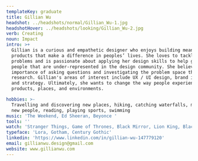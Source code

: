 ```yaml
---
templateKey: graduate
title: Gillian Wu
headshot: ../headshots/normal/Gillian_Wu-1.jpg
headshotHover: ../headshots/looking/Gillian_Wu-2.jpg
verb: Creating
noun: Impact
intro: >+
  Gillian is a curious and empathetic designer who enjoys building meaningful
  products that make a difference in peoples’ lives. She loves to tackle complex
  problems and is passionate about applying her design skills to help groups of
  people that are under-represented in the design community. She believes the
  importance of asking questions and investigating the problem space through
  research. Gillian's areas of interest include UX / UI design, brand identity
  and strategy. Ultimately, she wants to change the way people experience
  products, places, and environments. 

hobbies: >-
  Travelling and discovering new places, hiking, catching waterfalls, meeting
  new people, reading, playing sports, swimming
music: 'The Weekend, Ed Sheeran, Beyonce '
tools: ''
watch: 'Stranger Things, Game of Thrones, Black Mirror, Lion King, Black Panther'
typeface: 'Lora, Gotham, Century Gothic'
linkedin: 'https://www.linkedin.com/in/gillian-wu-147779120'
email: gillianwu.design@gmail.com
website: www.gillianwu.com
---
```


